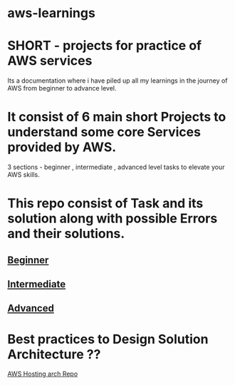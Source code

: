 # aws-learnings
# SHORT - projects for practice of AWS services 
Its a documentation where i have piled up all my learnings in the journey of AWS from beginner to advance level.

# It consist of 6 main short Projects to understand some core Services provided by AWS.

3 sections  - beginner , intermediate , advanced level tasks to elevate your AWS skills.

 # This repo consist of Task and its solution along with possible Errors and their solutions.

 ## [Beginner](https://github.com/kashishver-ma/aws-learnings/tree/main/beginner)
 ## [Intermediate](https://github.com/kashishver-ma/aws-learnings/tree/main/intermediate)
 ## [Advanced ](https://github.com/kashishver-ma/aws-learnings/tree/main/advance)

 # Best practices to Design Solution Architecture ?? 
 [ AWS Hosting arch Repo ](https://github.com/kashishver-ma/Aws-learnings/tree/main/practice-Arch_Design)
 
 
 
 

